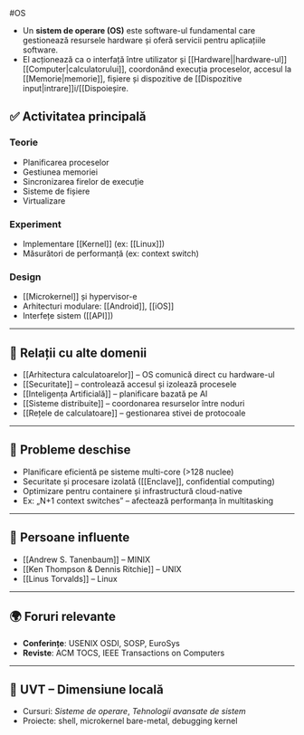 #OS
- Un **sistem de operare (OS)** este software-ul fundamental care gestionează resursele hardware și oferă servicii pentru aplicațiile software.  
- El acționează ca o interfață între utilizator și [[Hardware||hardware-ul]] [[Computer|calculatorului]], coordonând execuția proceselor, accesul la [[Memorie|memorie]], fișiere și dispozitive de [[Dispozitive input|intrare]]i/[[Dispoieșire.

## ✅ Activitatea principală

### Teorie
- Planificarea proceselor
- Gestiunea memoriei
- Sincronizarea firelor de execuție
- Sisteme de fișiere
- Virtualizare

### Experiment
- Implementare [[Kernel]] (ex: [[Linux]])
- Măsurători de performanță (ex: context switch)

### Design
- [[Microkernel]] și hypervisor-e
- Arhitecturi modulare: [[Android]], [[iOS]]
- Interfețe sistem ([[API]])

---

## 🔄 Relații cu alte domenii

- [[Arhitectura calculatoarelor]] – OS comunică direct cu hardware-ul
- [[Securitate]] – controlează accesul și izolează procesele
- [[Inteligența Artificială]] – planificare bazată pe AI
- [[Sisteme distribuite]] – coordonarea resurselor între noduri
- [[Rețele de calculatoare]] – gestionarea stivei de protocoale

---

## 🧩 Probleme deschise

- Planificare eficientă pe sisteme multi-core (>128 nuclee)
- Securitate și procesare izolată ([[Enclave]], confidential computing)
- Optimizare pentru containere și infrastructură cloud-native
- Ex: „N+1 context switches” – afectează performanța în multitasking

---

## 👤 Persoane influente

- [[Andrew S. Tanenbaum]] – MINIX
- [[Ken Thompson & Dennis Ritchie]] – UNIX
- [[Linus Torvalds]] – Linux

---

## 🌍 Foruri relevante

- **Conferințe**: USENIX OSDI, SOSP, EuroSys
- **Reviste**: ACM TOCS, IEEE Transactions on Computers

---

## 📍 UVT – Dimensiune locală

- Cursuri: *Sisteme de operare*, *Tehnologii avansate de sistem*
- Proiecte: shell, microkernel bare-metal, debugging kernel


